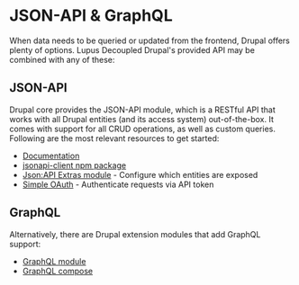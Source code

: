 # JSON-API & GraphQL

When data needs to be queried or updated from the frontend, Drupal offers plenty of options. Lupus Decoupled Drupal's provided API may be combined with any of these:

## JSON-API

Drupal core provides the JSON-API module, which is a RESTful API that works with all Drupal entities (and its access system) out-of-the-box. It comes with support for all CRUD operations, as well as custom queries. Following are the most relevant resources to get started:

 * [Documentation](https://www.drupal.org/docs/core-modules-and-themes/core-modules/jsonapi-module
   )
 * [jsonapi-client npm package](https://www.npmjs.com/package/@drupal-api-client/json-api-client)
 * [Json:API Extras module](https://www.drupal.org/project/jsonapi_extras) - Configure which entities are exposed
 * [Simple OAuth](https://www.drupal.org/project/simple_oauth) - Authenticate requests via API token

## GraphQL

Alternatively, there are Drupal extension modules that add GraphQL support:

 * [GraphQL module](https://www.drupal.org/project/graphql/)
 * [GraphQL compose](https://www.drupal.org/project/graphql_compose)
